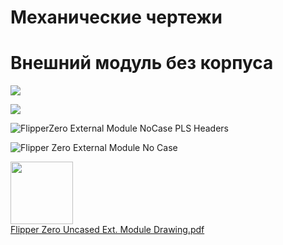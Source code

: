 # Механические чертежи


# Внешний модуль без корпуса

![](https://cdn.flipperzero.one/FlipperZero-ext-module-secA.png)

![](https://cdn.flipperzero.one/ds3m4.png)

![FlipperZero External Module NoCase PLS Headers](https://cdn.flipperzero.one/FlipperZero-External-Module-No-Case-PLS-Headers.png)


![Flipper Zero External Module No Case](https://cdn.flipperzero.one/Flipper-Zero-Uncased-Ext-module-Drawing.png)

<a href="https://cdn.flipperzero.one/Flipper-Zero-Uncased-Ext-module-Drawing.pdf"><img width="100" src="https://cdn.flipperzero.one/PDF_file_icon.png"></a>  
[Flipper Zero Uncased Ext. Module Drawing.pdf](https://cdn.flipperzero.one/Flipper-Zero-Uncased-Ext-module-Drawing.pdf)